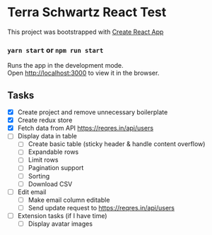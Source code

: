 # Terra Schwartz React Test
This project was bootstrapped with [Create React App](https://github.com/facebook/create-react-app)

### `yarn start` or `npm run start`

Runs the app in the development mode.<br />
Open [http://localhost:3000](http://localhost:3000) to view it in the browser.

## Tasks
- [x] Create project and remove unnecessary boilerplate
- [x] Create redux store
- [X] Fetch data from API https://reqres.in/api/users
- [ ] Display data in table
    - [ ] Create basic table (sticky header & handle content overflow)
    - [ ] Expandable rows
    - [ ] Limit rows
    - [ ] Pagination support
    - [ ] Sorting
    - [ ] Download CSV
- [ ] Edit email
    - [ ] Make email column editable
    - [ ] Send update request to https://reqres.in/api/users
- [ ] Extension tasks (if I have time)
    - [ ] Display avatar images
